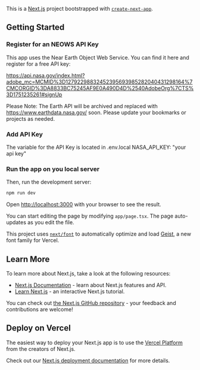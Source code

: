 This is a [Next.js](https://nextjs.org) project bootstrapped with [`create-next-app`](https://nextjs.org/docs/app/api-reference/cli/create-next-app).

## Getting Started

### Register for an NEOWS API Key ###

This app uses the Near Earth Object Web Service. You can find it here and register for a free API key:

https://api.nasa.gov/index.html?adobe_mc=MCMID%3D12792298832452395693985282040431298164%7CMCORGID%3DA8833BC75245AF9E0A490D4D%2540AdobeOrg%7CTS%3D1751235261#signUp

Please Note: The Earth API will be archived and replaced with https://www.earthdata.nasa.gov/ soon. Please update your bookmarks or projects as needed.

### Add API Key  ###

The variable for the API Key is located in .env.local
NASA_API_KEY: "your api key"

### Run the app on you local server ###
Then, run the development server:

```bash
npm run dev

```

Open [http://localhost:3000](http://localhost:3000) with your browser to see the result.

You can start editing the page by modifying `app/page.tsx`. The page auto-updates as you edit the file.

This project uses [`next/font`](https://nextjs.org/docs/app/building-your-application/optimizing/fonts) to automatically optimize and load [Geist](https://vercel.com/font), a new font family for Vercel.

## Learn More

To learn more about Next.js, take a look at the following resources:

- [Next.js Documentation](https://nextjs.org/docs) - learn about Next.js features and API.
- [Learn Next.js](https://nextjs.org/learn) - an interactive Next.js tutorial.

You can check out [the Next.js GitHub repository](https://github.com/vercel/next.js) - your feedback and contributions are welcome!

## Deploy on Vercel

The easiest way to deploy your Next.js app is to use the [Vercel Platform](https://vercel.com/new?utm_medium=default-template&filter=next.js&utm_source=create-next-app&utm_campaign=create-next-app-readme) from the creators of Next.js.

Check out our [Next.js deployment documentation](https://nextjs.org/docs/app/building-your-application/deploying) for more details.
